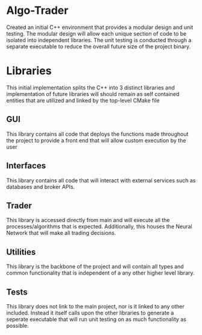 # Algo-Trader
Created an initial C++ environment that provides a modular design and unit testing. The modular design will allow each unique section of code to be isolated into independent libraries. The unit testing is conducted through a separate executable to reduce the overall future size of the project binary.

# Libraries
This initial implementation splits the C++ into 3 distinct libraries and implementation of future libraries will should remain as self contained entities that are utilized and linked by the top-level CMake file

## GUI
This library contains all code that deploys the functions made throughout the project to provide a front end that will allow custom execution by the user

## Interfaces
This library contains all code that will interact with external services such as databases and broker APIs.

## Trader
This library is accessed directly from main and will execute all the processes/algorithms that is expected. Additionally, this houses the Neural Network that will make all trading decisions.

## Utilities
This library is the backbone of the project and will contain all types and common functionality that is independent of a any other higher level library. 

## Tests
This library does not link to the main project, nor is it linked to any other included. Instead it itself calls upon the other libraries to generate a seperate executable that will run unit testing on as much functionality as possible.